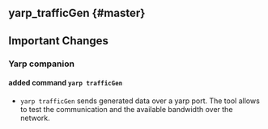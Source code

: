yarp_trafficGen {#master}
-------------------------

## Important Changes

### Yarp companion

#### added command `yarp trafficGen`
* `yarp trafficGen` sends generated data over a yarp port. The tool allows to test the communication and the available bandwidth over the network.

